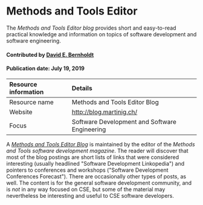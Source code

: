 # Methods and Tools Editor

<!--- deck text start --->
The *Methods and Tools Editor blog* provides short and easy-to-read practical knowledge and information on topics of software development and software engineering.
<!--- deck text end --->

#### Contributed by [David E. Bernholdt](http://github.com/bernhold "David Bernholdt")
#### Publication date: July 19, 2019 

Resource information | Details
:--- | :--- 
Resource name | Methods and Tools Editor Blog
Website | http://blog.martinig.ch/
Focus | Software Development and Software Engineering

A *[Methods and Tools Editor Blog](http://blog.martinig.ch/)* is maintained by the editor of the *Methods and Tools software development magazine*. The reader will discover that most of the blog postings are short lists of links that were considered interesting (usually headlined "Software Development Linkopedia") and pointers to conferences and workshops ("Software Development Conferences Forecast"). There are occasionally other types of posts, as well.  The content is for the general software development community, and is *not* in any way focused on CSE, but some of the material may nevertheless be interesting and useful to CSE software developers.


<!---
Publish: yes
Pinned: no
Topics: Software engineering
RSS update: 2019-07-19
--->
